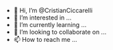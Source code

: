 - 👋 Hi, I’m @CristianCiccarelli
- 👀 I’m interested in ...
- 🌱 I’m currently learning ...
- 💞️ I’m looking to collaborate on ...
- 📫 How to reach me ...

<!---
CristianCiccarelli/CristianCiccarelli is a ✨ special ✨ repository because its `README.md` (this file) appears on your GitHub profile.
You can click the Preview link to take a look at your changes.
--->
